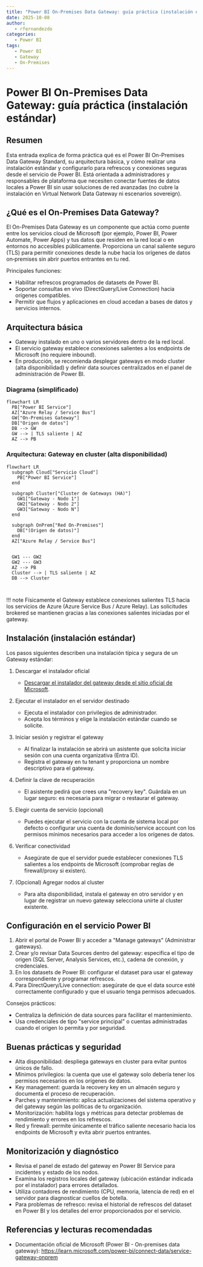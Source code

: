 ```yaml
---
title: "Power BI On-Premises Data Gateway: guía práctica (instalación estándar)"
date: 2025-10-08
author: 
   - rfernandezdo
categories:
   - Power BI
tags: 
   - Power BI
   - Gateway
   - On-Premises
---
```


# Power BI On-Premises Data Gateway: guía práctica (instalación estándar)

## Resumen

Esta entrada explica de forma práctica qué es el Power BI On-Premises Data Gateway Standard, su arquitectura básica, y cómo realizar una instalación estándar y configurarlo para refrescos y conexiones seguras desde el servicio de Power BI. Está orientada a administradores y responsables de plataforma que necesiten conectar fuentes de datos locales a Power BI sin usar soluciones de red avanzadas (no cubre la instalación en Virtual Network Data Gateway ni escenarios sovereign).

## ¿Qué es el On-Premises Data Gateway?

El On-Premises Data Gateway es un componente que actúa como puente entre los servicios cloud de Microsoft (por ejemplo, Power BI, Power Automate, Power Apps) y tus datos que residen en la red local o en entornos no accesibles públicamente. Proporciona un canal saliente seguro (TLS) para permitir conexiones desde la nube hacia los orígenes de datos on‑premises sin abrir puertos entrantes en tu red.

Principales funciones:
- Habilitar refrescos programados de datasets de Power BI.
- Soportar consultas en vivo (DirectQuery/Live Connection) hacia orígenes compatibles.
- Permitir que flujos y aplicaciones en cloud accedan a bases de datos y servicios internos.

## Arquitectura básica

- Gateway instalado en uno o varios servidores dentro de la red local.
- El servicio gateway establece conexiones salientes a los endpoints de Microsoft (no requiere inbound).
- En producción, se recomienda desplegar gateways en modo cluster (alta disponibilidad) y definir data sources centralizados en el panel de administración de Power BI.

### Diagrama (simplificado)

```mermaid
flowchart LR
  PB["Power BI Service"]
  AZ["Azure Relay / Service Bus"]
  GW["On-Premises Gateway"]
  DB["Origen de datos"]  
  DB --> GW
  GW --> | TLS saliente | AZ 
  AZ --> PB
```

### Arquitectura: Gateway en cluster (alta disponibilidad)

```mermaid
flowchart LR
  subgraph Cloud["Servicio Cloud"]
    PB["Power BI Service"]
  end

  subgraph Cluster["Cluster de Gateways (HA)"]
    GW1["Gateway - Nodo 1"]
    GW2["Gateway - Nodo 2"]
    GW3["Gateway - Nodo N"]
  end

  subgraph OnPrem["Red On-Premises"]
    DB["(Origen de datos)"]
  end
  AZ["Azure Relay / Service Bus"]

  
  GW1 --- GW2
  GW2 --- GW3
  AZ --> PB
  Cluster --> | TLS saliente | AZ
  DB --> Cluster
 
  
```

!!! note
    Físicamente el Gateway establece conexiones salientes TLS hacia los servicios de Azure (Azure Service Bus / Azure Relay). Las solicitudes brokered se mantienen gracias a las conexiones salientes iniciadas por el gateway.    
    

## Instalación (instalación estándar)

Los pasos siguientes describen una instalación típica y segura de un Gateway estándar:

1. Descargar el instalador oficial
   - [Descargar el instalador del gateway desde el sitio oficial de Microsoft](https://go.microsoft.com/fwlink/?LinkId=2116849&clcid=0x409).

2. Ejecutar el instalador en el servidor destinado
   - Ejecuta el instalador con privilegios de administrador.
   - Acepta los términos y elige la instalación estándar cuando se solicite.

3. Iniciar sesión y registrar el gateway
   - Al finalizar la instalación se abrirá un asistente que solicita iniciar sesión con una cuenta organizativa (Entra ID).
   - Registra el gateway en tu tenant y proporciona un nombre descriptivo para el gateway.

4. Definir la clave de recuperación
   - El asistente pedirá que crees una "recovery key". Guárdala en un lugar seguro: es necesaria para migrar o restaurar el gateway.

5. Elegir cuenta de servicio (opcional)
   - Puedes ejecutar el servicio con la cuenta de sistema local por defecto o configurar una cuenta de dominio/service account con los permisos mínimos necesarios para acceder a los orígenes de datos.

6. Verificar conectividad
   - Asegúrate de que el servidor puede establecer conexiones TLS salientes a los endpoints de Microsoft (comprobar reglas de firewall/proxy si existen).

7. (Opcional) Agregar nodos al cluster
   - Para alta disponibilidad, instala el gateway en otro servidor y en lugar de registrar un nuevo gateway selecciona unirte al cluster existente.

## Configuración en el servicio Power BI

1. Abrir el portal de Power BI y acceder a "Manage gateways" (Administrar gateways).
2. Crear y/o revisar Data Sources dentro del gateway: especifica el tipo de origen (SQL Server, Analysis Services, etc.), cadena de conexión, y credenciales.
3. En los datasets de Power BI: configurar el dataset para usar el gateway correspondiente y programar refrescos.
4. Para DirectQuery/Live connection: asegúrate de que el data source esté correctamente configurado y que el usuario tenga permisos adecuados.

Consejos prácticos:
- Centraliza la definición de data sources para facilitar el mantenimiento.
- Usa credenciales de tipo "service principal" o cuentas administradas cuando el origen lo permita y por seguridad.

## Buenas prácticas y seguridad

- Alta disponibilidad: despliega gateways en cluster para evitar puntos únicos de fallo.
- Mínimos privilegios: la cuenta que use el gateway solo debería tener los permisos necesarios en los orígenes de datos.
- Key management: guarda la recovery key en un almacén seguro y documenta el proceso de recuperación.
- Parches y mantenimiento: aplica actualizaciones del sistema operativo y del gateway según las políticas de tu organización.
- Monitorización: habilita logs y métricas para detectar problemas de rendimiento y errores en los refrescos.
- Red y firewall: permite únicamente el tráfico saliente necesario hacia los endpoints de Microsoft y evita abrir puertos entrantes.

## Monitorización y diagnóstico

- Revisa el panel de estado del gateway en Power BI Service para incidentes y estado de los nodos.
- Examina los registros locales del gateway (ubicación estándar indicada por el instalador) para errores detallados.
- Utiliza contadores de rendimiento (CPU, memoria, latencia de red) en el servidor para diagnosticar cuellos de botella.
- Para problemas de refresco: revisa el historial de refrescos del dataset en Power BI y los detalles del error proporcionados por el servicio.


## Referencias y lecturas recomendadas

- Documentación oficial de Microsoft (Power BI - On-premises data gateway): https://learn.microsoft.com/power-bi/connect-data/service-gateway-onprem

